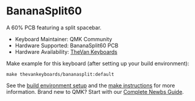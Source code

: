 # BananaSplit60

A 60% PCB featuring a split spacebar.

* Keyboard Maintainer: QMK Community  
* Hardware Supported: BananaSplit60 PCB  
* Hardware Availability: [TheVan Keyboards](https://thevankeyboards.com/)

Make example for this keyboard (after setting up your build environment):

    make thevankeyboards/bananasplit:default

See the [build environment setup](https://docs.qmk.fm/#/getting_started_build_tools) and the [make instructions](https://docs.qmk.fm/#/getting_started_make_guide) for more information. Brand new to QMK? Start with our [Complete Newbs Guide](https://docs.qmk.fm/#/newbs).

